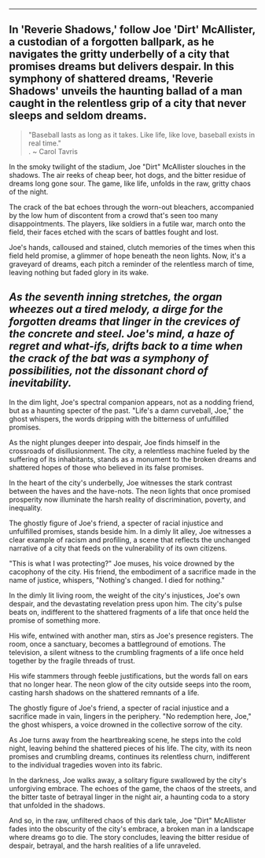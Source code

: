 
----------

In 'Reverie Shadows,' follow Joe 'Dirt' McAllister, a custodian of a forgotten ballpark, as he navigates the gritty underbelly of a city that promises dreams but delivers despair. In this symphony of shattered dreams, 'Reverie Shadows' unveils the haunting ballad of a man caught in the relentless grip of a city that never sleeps and seldom dreams.
-


>"Baseball lasts as long as it takes. Like life, like love, baseball exists in real time."<br>. ~ Carol Tavris

In the smoky twilight of the stadium, Joe "Dirt" McAllister slouches in the shadows. The air reeks of cheap beer, hot dogs, and the bitter residue of dreams long gone sour. The game, like life, unfolds in the raw, gritty chaos of the night.

The crack of the bat echoes through the worn-out bleachers, accompanied by the low hum of discontent from a crowd that's seen too many disappointments. The players, like soldiers in a futile war, march onto the field, their faces etched with the scars of battles fought and lost.

Joe's hands, calloused and stained, clutch memories of the times when this field held promise, a glimmer of hope beneath the neon lights. Now, it's a graveyard of dreams, each pitch a reminder of the relentless march of time, leaving nothing but faded glory in its wake.

 *As the seventh inning stretches, the organ wheezes out a tired melody, a dirge for the forgotten dreams that linger in the crevices of*  *the concrete and steel. Joe's mind, a haze of regret and what-ifs, drifts back to a time when the crack of the bat was a symphony of possibilities, not the dissonant chord of inevitability.* 
----------


In the dim light, Joe's spectral companion appears, not as a nodding friend, but as a haunting specter of the past. "Life's a damn curveball, Joe," the ghost whispers, the words dripping with the bitterness of unfulfilled promises.

As the night plunges deeper into despair, Joe finds himself in the crossroads of disillusionment. The city, a relentless machine fueled by the suffering of its inhabitants, stands as a monument to the broken dreams and shattered hopes of those who believed in its false promises.

In the heart of the city's underbelly, Joe witnesses the stark contrast between the haves and the have-nots. The neon lights that once promised prosperity now illuminate the harsh reality of discrimination, poverty, and inequality.

The ghostly figure of Joe's friend, a specter of racial injustice and unfulfilled promises, stands beside him. In a dimly lit alley, Joe witnesses a clear example of racism and profiling, a scene that reflects the unchanged narrative of a city that feeds on the vulnerability of its own citizens.

"This is what I was protecting?" Joe muses, his voice drowned by the cacophony of the city. His friend, the embodiment of a sacrifice made in the name of justice, whispers, "Nothing's changed. I died for nothing."

In the dimly lit living room, the weight of the city's injustices, Joe's own despair, and the devastating revelation press upon him. The city's pulse beats on, indifferent to the shattered fragments of a life that once held the promise of something more.

His wife, entwined with another man, stirs as Joe's presence registers. The room, once a sanctuary, becomes a battleground of emotions. The television, a silent witness to the crumbling fragments of a life once held together by the fragile threads of trust.

His wife stammers through feeble justifications, but the words fall on ears that no longer hear. The neon glow of the city outside seeps into the room, casting harsh shadows on the shattered remnants of a life.

The ghostly figure of Joe's friend, a specter of racial injustice and a sacrifice made in vain, lingers in the periphery. "No redemption here, Joe," the ghost whispers, a voice drowned in the collective sorrow of the city.

As Joe turns away from the heartbreaking scene, he steps into the cold night, leaving behind the shattered pieces of his life. The city, with its neon promises and crumbling dreams, continues its relentless churn, indifferent to the individual tragedies woven into its fabric.

In the darkness, Joe walks away, a solitary figure swallowed by the city's unforgiving embrace. The echoes of the game, the chaos of the streets, and the bitter taste of betrayal linger in the night air, a haunting coda to a story that unfolded in the shadows.

And so, in the raw, unfiltered chaos of this dark tale, Joe "Dirt" McAllister fades into the obscurity of the city's embrace, a broken man in a landscape where dreams go to die. The story concludes, leaving the bitter residue of despair, betrayal, and the harsh realities of a life unraveled.